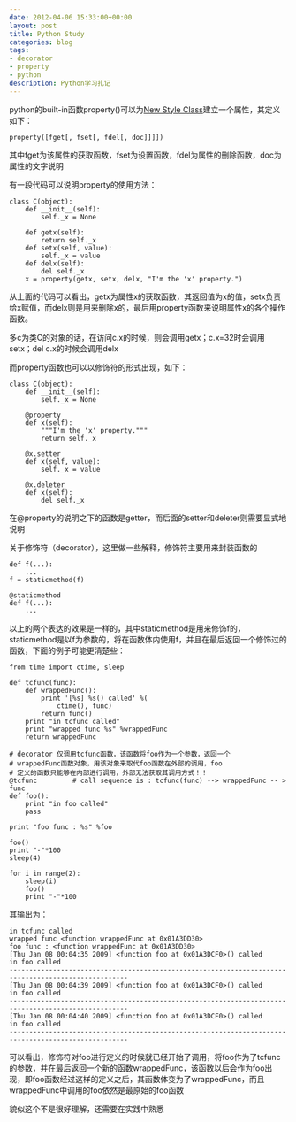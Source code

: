 ```yaml
---
date: 2012-04-06 15:33:00+00:00
layout: post
title: Python Study
categories: blog
tags:
- decorator
- property
- python
description: Python学习扎记
---
```


python的built-in函数property()可以为[New Style Class](http://docs.python.org/glossary.html#term-new-style-class)建立一个属性，其定义如下：

	property([fget[, fset[, fdel[, doc]]]])

其中fget为该属性的获取函数，fset为设置函数，fdel为属性的删除函数，doc为属性的文字说明

有一段代码可以说明property的使用方法：

    
    class C(object):
        def __init__(self):
            self._x = None
    
        def getx(self):
            return self._x
        def setx(self, value):
            self._x = value
        def delx(self):
            del self._x
        x = property(getx, setx, delx, "I'm the 'x' property.")


从上面的代码可以看出，getx为属性x的获取函数，其返回值为x的值，setx负责给x赋值，而delx则是用来删除x的，最后用property函数来说明属性x的各个操作函数。

多c为类C的对象的话，在访问c.x的时候，则会调用getx；c.x=32时会调用setx；del c.x的时候会调用delx

而property函数也可以以修饰符的形式出现，如下：

    
    class C(object):
        def __init__(self):
            self._x = None
    
        @property
        def x(self):
            """I'm the 'x' property."""
            return self._x
    
        @x.setter
        def x(self, value):
            self._x = value
    
        @x.deleter
        def x(self):
            del self._x


在@property的说明之下的函数是getter，而后面的setter和deleter则需要显式地说明

关于修饰符（decorator），这里做一些解释，修饰符主要用来封装函数的

    
    def f(...):
        ...
    f = staticmethod(f)
    
    @staticmethod
    def f(...):
        ...


以上的两个表达的效果是一样的，其中staticmethod是用来修饰f的，staticmethod是以f为参数的，将在函数体内使用f，并且在最后返回一个修饰过的函数，下面的例子可能更清楚些：

    
    from time import ctime, sleep
    
    def tcfunc(func):
        def wrappedFunc():
            print '[%s] %s() called' %(
                ctime(), func)
            return func()
        print "in tcfunc called"
        print "wrapped func %s" %wrappedFunc
        return wrappedFunc
    
    # decorator 仅调用tcfunc函数，该函数将foo作为一个参数，返回一个
    # wrappedFunc函数对象，用该对象来取代foo函数在外部的调用，foo
    # 定义的函数只能够在内部进行调用，外部无法获取其调用方式！！
    @tcfunc         # call sequence is : tcfunc(func) --> wrappedFunc -- > func
    def foo():
        print "in foo called"
        pass
    
    print "foo func : %s" %foo
    
    foo()  
    print "-"*100
    sleep(4)
    
    for i in range(2):
        sleep(i)
        foo()
        print "-"*100


其输出为：

    
    in tcfunc called
    wrapped func <function wrappedFunc at 0x01A3DD30>
    foo func : <function wrappedFunc at 0x01A3DD30>
    [Thu Jan 08 00:04:35 2009] <function foo at 0x01A3DCF0>() called
    in foo called
    ----------------------------------------------------------------------------------------------------
    [Thu Jan 08 00:04:39 2009] <function foo at 0x01A3DCF0>() called
    in foo called
    ----------------------------------------------------------------------------------------------------
    [Thu Jan 08 00:04:40 2009] <function foo at 0x01A3DCF0>() called
    in foo called
    ----------------------------------------------------------------------------------------------------


可以看出，修饰符对foo进行定义的时候就已经开始了调用，将foo作为了tcfunc的参数，并在最后返回一个新的函数wrappedFunc，该函数以后会作为foo出现，即foo函数经过这样的定义之后，其函数体变为了wrappedFunc，而且wrappedFunc中调用的foo依然是最原始的foo函数

貌似这个不是很好理解，还需要在实践中熟悉
